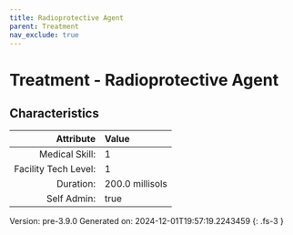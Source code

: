 ```yaml
---
title: Radioprotective Agent
parent: Treatment
nav_exclude: true
---
```

# Treatment - Radioprotective Agent

## Characteristics

| Attribute      | Value |
|--------:|:------|
|Medical Skill:|1|
|Facility Tech Level:|1|
|Duration:|200.0 millisols|
|Self Admin:|true|

Version: pre-3.9.0 Generated on: 2024-12-01T19:57:19.2243459
{: .fs-3 }